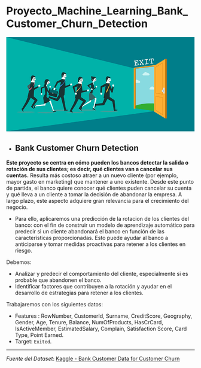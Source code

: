 # Proyecto_Machine_Learning_Bank_Customer_Churn_Detection
![imagen](./img/img1.png)
+ ## **Bank Customer Churn Detection**

**Este proyecto se centra en cómo pueden los bancos detectar la salida o rotación de sus clientes; es decir, qué clientes van a cancelar sus cuentas.**
 Resulta más costoso atraer a un nuevo cliente (por ejemplo, mayor gasto en marketing) que mantener a uno existente. Desde este punto de partida, el banco quiere conocer qué clientes puden cancelar su cuenta y qué lleva a un cliente a tomar la decisión de abandonar la empresa. A largo plazo, este aspecto adquiere gran relevancia para el crecimiento del negocio.

* Para ello, aplicaremos una predicción de la rotacion de los clientes del banco: con el fin de construir un modelo de aprendizaje automático para predecir si un cliente abandonará el banco en función de las características proporcionadas. Esto puede ayudar al banco a anticiparse y tomar medidas proactivas para retener a los clientes en riesgo.

Debemos: 
* Analizar y predecir el comportamiento del cliente, especialmente si es probable que abandonen el banco. 
* Identificar factores que contribuyen a la rotación y ayudar en el desarrollo de estrategias para retener a los clientes.


Trabajaremos con los siguientes datos:
* Features : RowNumber, CustomerId, Surname, CreditScore, Geography, Gender, Age, Tenure, Balance, NumOfProducts, HasCrCard, IsActiveMember, EstimatedSalary, Complain, Satisfaction Score, Card Type, Point Earned. 
* Target: `Exited`.

---------------------------------------------------------------------------------------------------------------------------------------------
*Fuente del Dataset*: [Kaggle - Bank Customer Data for Customer Churn](https://www.kaggle.com/datasets/radheshyamkollipara/bank-customer-churn) 